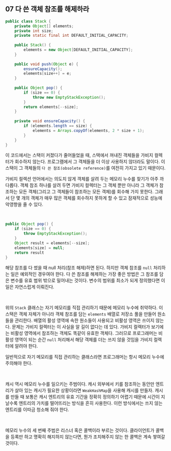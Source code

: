 ## 07 다 쓴 객체 참조를 해제하라

```java
public class Stack {
    private Object[] elements;
    private int size;
    private static final int DEFAULT_INITIAL_CAPACITY;
    
    public Stack() {
        elements = new Object[DEFAULT_INITIAL_CAPACITY];
    }
    
    public void push(Object e) {
        ensureCapacity();
        elements[size++] = e;
    }
    
    public Object pop() {
        if (size == 0) {
            throw new EmptyStackException();
        }
        return elements[--size];
    }
    
    private void ensureCapacity() {
        if (elements.length == size) {
            elements = Arrays.copyOf(elements, 2 * size + 1);
        }
    }
}
```

이 코드에서는 스택이 커졌다가 줄어들었을 때, 스택에서 꺼내진 객체들을 가비지 컬렉터가 회수하지 않는다. 프로그램에서 그 객체들을 더 이상 사용하지 않더라도 말이다. 이 스택이 그 객체들의 `다 쓴 참조(obsolete reference)`를 여전히 가지고 있기 때문이다.

가비지 컬렉션 언어에서는 의도치 않게 객체를 살려 두는 메모리 누수를 찾기가 아주 까다롭다. 객체 참조 하나를 살려 두면 가비지 컬렉터는 그 객체 뿐만 아니라 그 객체가 참조하는 모든 객체(그리고 그 객체들이 참조하는 모든 객체)를 회수해 가지 못한다. 그래서 단 몇 개의 객체가 매우 많은 객체를 회수하지 못하게 할 수 있고 잠재적으로 성능에 악영향을 줄 수 있다.

<br />

```java
public Object pop() {
    if (size == 0) {
        throw EmptyStackException();
    }
    Object result = elements[--size];
    elements[size] = null;
    return result
}
```

해당 참조를 다 썼을 때 null 처리(참조 해제)하면 된다. 하지만 객체 참조를 `null` 처리하는 일은 예외적인 경우여야 한다. 다 쓴 참조를 해제하는 가장 좋은 방법은 그 참조를 담은 변수를 유효 범위 밖으로 밀어내는 것이다. 변수의 범위를 최소가 되게 정의했다면 이 일은 자연스럽게 이뤄진다.

<br />

위의 `Stack` 클래스는 자기 메모리를 직접 관리하기 때문에 메모리 누수에 취약하다. 이 스택은 객체 자체가 아니라 객체 참조를 담는 `elements` 배열로 저장소 풀을 만들어 원소들을 관리한다. 배열의 활성 영역에 속한 원소들이 사용되고 비활성 영역은 쓰이지 않는다. 문제는 가비지 컬렉터는 이 사실을 알 길이 없다는 데 있다. 가비지 컬렉터가 보기에는 비활성 영역에서 참조하는 객체도 똑같이 유효한 객체다. 그러므로 프로그래머는 비활성 영역이 되는 순간 `null` 처리해서 해당 객체를 더는 쓰지 않을 것임을 가비지 컬렉터에 알려야 한다.

일반적으로 자기 메모리를 직접 관리하는 클래스라면 프로그래머는 항시 메모리 누수에 주의해야 한다.

<br />

캐시 역시 메모리 누수를 일으키는 주범이다. 캐시 외부에서 키를 참조하는 동안만 엔트리가 살아 있는 캐시가 필요한 상황이라면 `WeakHashMap`을 사용해 캐시를 만들자. 캐시를 만들 때 보통은 캐시 엔트리의 유효 기간을 정확히 정의하기 어렵기 때문에 시간이 지날수록 엔트리의 가치를 떨어뜨리는 방식을 흔히 사용한다. 이런 방식에서는 쓰지 않는 엔트리를 이따금 청소해 줘야 한다.

<br />

메모리 누수의 세 번째 주범은 리스너 혹은 콜백이라 부르는 것이다. 클라이언트가 콜백을 등록만 하고 명확히 해지하지 않는다면, 뭔가 조치해주지 않는 한 콜백은 계속 쌓여갈 것이다.